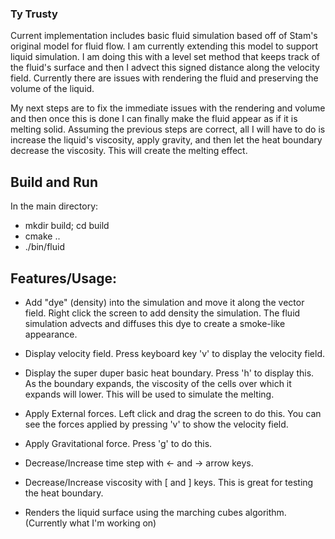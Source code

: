 ### Ty Trusty

Current implementation includes basic fluid simulation based off of Stam's original model for fluid flow. I am currently extending this model to support liquid simulation. I am doing this with a level set method that keeps track of the fluid's surface and then I advect this signed distance along the velocity field. Currently there are issues with rendering the fluid and preserving the volume of the liquid. 

My next steps are to fix the immediate issues with the rendering and volume and then once this is done I can finally make the fluid appear as if it is melting solid. Assuming the previous steps are correct, all I will have to do is increase the liquid's viscosity, apply gravity, and then let the heat boundary decrease the viscosity. This will create the melting effect.

## Build and Run
In the main directory:
- mkdir build; cd build
- cmake ..
- ./bin/fluid

## Features/Usage:
- Add "dye" (density) into the simulation and move it along the vector field. Right click the screen to add density the simulation. The fluid simulation advects and diffuses this dye to create a smoke-like appearance. 

- Display velocity field. Press keyboard key 'v' to display the velocity field.

- Display the super duper basic heat boundary. Press 'h' to display this. As the boundary expands, the viscosity of the cells over which it expands will lower. This will be used to simulate the melting.

- Apply External forces. Left click and drag the screen to do this. You can see the forces applied by pressing 'v' to show the velocity field. 

- Apply Gravitational force. Press 'g' to do this. 

- Decrease/Increase time step with <- and -> arrow keys.

- Decrease/Increase viscosity with \[ and \] keys. This is great for testing the heat boundary. 

- Renders the liquid surface using the marching cubes algorithm. (Currently what I'm working on)

